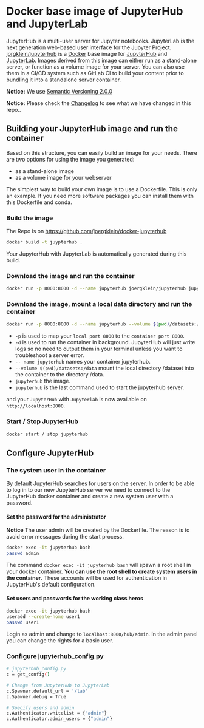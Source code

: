 # Docker base image of JupyterHub and JupyterLab

JupyterHub is a multi-user server for Jupyter notebooks. JupyterLab is the next
generation web-based user interface for the Jupyter Project.
[jorgklein/jupyterhub][1] is a [Docker][2] base image for [JupyterHub][3] and
[JupyterLab][4]. Images derived from this image can either run as a stand-alone
server, or function as a volume image for your server. You can also use them in
a CI/CD system such as GitLab CI to build your content prior to bundling it
into a standalone server container.

**Notice:** We use [Semantic Versioning 2.0.0][5]

**Notice:** Please check the [Changelog][6] to see what we have changed in this
repo..

[1]: https://hub.docker.com/r/joergklein/jupyterhub
[2]: https://docker.com
[3]: https://jupyterhub.readthedocs.io/en/stable
[4]: https://jupyterlab.readthedocs.io/en/stable
[5]: https://semver.org
[6]: https://github.com/joergklein/docker-jupyterhub/blob/master/CHANGELOG.md

## Building your JupyterHub image and run the container

Based on this structure, you can easily build an image for your needs. There
are two options for using the image you generated:

- as a stand-alone image
- as a volume image for your webserver

The simplest way to build your own image is to use a Dockerfile. This is only
an example. If you need more software packages you can install them with this
Dockerfile and conda.

### Build the image

The Repo is on https://github.com/joergklein/docker-jupyterhub

```bash
docker build -t juypterhub .
```

Your JupyterHub with JupyterLab is automatically generated during this build.

### Download the image and run the container

```bash
docker run -p 8000:8000 -d --name jupyterhub joergklein/jupyterhub jupyterhub
```

### Download the image, mount a local data directory and run the container

```bash
docker run -p 8000:8000 -d --name jupyterhub --volume $(pwd)/datasets:/data joergklein/jupyterhub jupyterhub
```

- `-p` is used to map your `local port 8000` to the `container port 8000`.
- `-d` is used to run the container in background. JupyterHub will just write
logs so no need to output them in your terminal unless you want to troubleshoot
a server error.
- `-- name jupyterhub` names your container jupyterhub.
- `--volume $(pwd)/datasets:/data` mount the local directory /dataset into the
container to the directory /data.
- `jupyterhub` the image.
- `jupyterhub` is the last command used to start the jupyterhub server.

and your `JupyterHub` with `Jupyterlab` is now available on
`http://localhost:8000`.

### Start / Stop JupyterHub

```bash
docker start / stop jupyterhub
```

## Configure JupyterHub

### The system user in the container

By default JupyterHub searches for users on the server. In order to be able to
log in to our new JupyterHub server we need to connect to the JupyterHub docker
container and create a new system user with a password.

#### Set the password for the administrator

**Notice** The user admin will be created by the Dockerfile. The reason is to
avoid error messages during the start process.

```bash
docker exec -it jupyterhub bash
passwd admin
```

The command `docker exec -it jupyterhub bash` will spawn a root shell in your
docker container.  **You can use the root shell to create system users in the
container**. These accounts will be used for authentication in JupyterHub's
default configuration.

#### Set users and passwords for the working class heros

```bash
docker exec -it jupyterhub bash
useradd --create-home user1
passwd user1
```

Login as admin and change to `localhost:8000/hub/admin`. In the admin panel you
can change the rights for a basic user.

### Configure jupyterhub_config.py

```bash
# jupyterhub_config.py
c = get_config()

# Change from JupyterHub to JupyterLab
c.Spawner.default_url = '/lab'
c.Spawner.debug = True

# Specify users and admin
c.Authenticator.whitelist = {"admin"}
c.Authenticator.admin_users = {"admin"}
```

